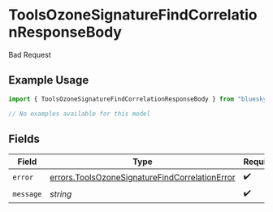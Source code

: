 # ToolsOzoneSignatureFindCorrelationResponseBody

Bad Request

## Example Usage

```typescript
import { ToolsOzoneSignatureFindCorrelationResponseBody } from "bluesky/models/errors";

// No examples available for this model
```

## Fields

| Field                                                                                                            | Type                                                                                                             | Required                                                                                                         | Description                                                                                                      |
| ---------------------------------------------------------------------------------------------------------------- | ---------------------------------------------------------------------------------------------------------------- | ---------------------------------------------------------------------------------------------------------------- | ---------------------------------------------------------------------------------------------------------------- |
| `error`                                                                                                          | [errors.ToolsOzoneSignatureFindCorrelationError](../../models/errors/toolsozonesignaturefindcorrelationerror.md) | :heavy_check_mark:                                                                                               | N/A                                                                                                              |
| `message`                                                                                                        | *string*                                                                                                         | :heavy_check_mark:                                                                                               | N/A                                                                                                              |